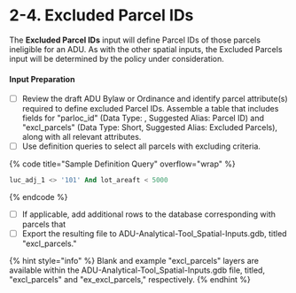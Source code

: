 # 2-4. Excluded Parcel IDs

The **Excluded Parcel IDs** input will define Parcel IDs of those parcels ineligible for an ADU. As with the other spatial inputs, the Excluded Parcels input will be determined by the policy under consideration.&#x20;

#### Input Preparation

* [ ] Review the draft ADU Bylaw or Ordinance and identify parcel attribute(s) required to define excluded Parcel IDs. Assemble a table that includes fields for "parloc\_id" (Data Type: , Suggested Alias: Parcel ID) and "excl\_parcels" (Data Type: Short, Suggested Alias: Excluded Parcels), along with all relevant attributes.&#x20;
* [ ] Use definition queries to select all parcels with excluding criteria.

{% code title="Sample Definition Query" overflow="wrap" %}
```sql
luc_adj_1 <> '101' And lot_areaft < 5000
```
{% endcode %}

* [ ] If applicable, add additional rows to the database corresponding with parcels that&#x20;
* [ ] Export the resulting file to ADU-Analytical-Tool\_Spatial-Inputs.gdb, titled "excl\_parcels."

{% hint style="info" %}
Blank and example "excl\_parcels" layers are available within the ADU-Analytical-Tool\_Spatial-Inputs.gdb file, titled, "excl\_parcels" and "ex\_excl\_parcels," respectively.
{% endhint %}

